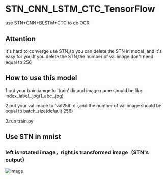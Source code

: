 # STN_CNN_LSTM_CTC_TensorFlow
use STN+CNN+BLSTM+CTC to do OCR
## Attention
It's hard to converge use STN,so you can delete the STN in model ,and it's easy for you.If you delete the STN,the number of val image don't need equal to 256

## How to use this model
1.put your train iamge to 'train' dir,and image name should be like index_label_.jpg(1_abc_.jpg)

2.put your val image to 'val256' dir,and the number of val image should be equal to batch_size(default 256)

3.run train.py

## Use STN in mnist
### left is rotated image，right is transformed image（STN's output）
![image](https://github.com/wushilian/STN_CNN_LSTM_CTC_TensorFlow/blob/master/result/stn.JPG?raw=true)
